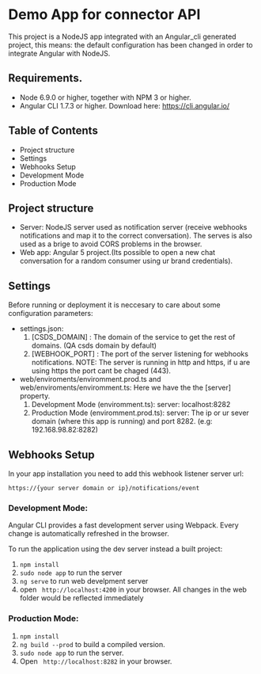 # Demo App for connector API

This project is a NodeJS app integrated with an Angular_cli generated project, this means: the default configuration has been changed in order to integrate Angular with NodeJS.

## Requirements. 

- Node 6.9.0 or higher, together with NPM 3 or higher.
- Angular CLI 1.7.3 or higher. Download here: https://cli.angular.io/

## Table of Contents

* Project structure
* Settings
* Webhooks Setup
* Development Mode
* Production Mode

## Project structure

- Server: NodeJS server used as notification server (receive webhooks notifications and map it to the correct conversation).
The serves is also used as a brige to avoid CORS problems in the browser.
- Web app: Angular 5 project.(Its possible to open a new chat conversation for a random consumer using ur brand credentials).

## Settings
Before running or deployment it is neccesary to care about some configuration parameters:
- settings.json:
  1. [CSDS_DOMAIN] : The domain of the service to get the rest of domains. (QA csds domain by default)
  1. [WEBHOOK_PORT] : The port of the server listening for webhooks notifications. NOTE: The server is running in http and
  https, if u are using https the port cant be chaged (443).
- web/enviroments/enviromment.prod.ts and web/enviroments/enviromment.ts: 
Here we have the the [server] property.
  1. Development Mode (enviromment.ts): server: localhost:8282
  1. Production Mode (enviromment.prod.ts): server: The ip or ur sever domain (where this app is running) and port 8282. (e.g: 192.168.98.82:8282)
 
## Webhooks Setup 
In your app installation you need to add this webhook listener server url:<br/> 

``https://{your server domain or ip}/notifications/event``

### Development Mode:

Angular CLI provides a fast development server using Webpack. Every change is automatically refreshed in the browser.

To run the application using the dev server instead a built project:

1. ```npm install```
2. ```sudo node app``` to run the server
2. ```ng serve``` to run web develpment server
4. open ``` http://localhost:4200``` in your browser. All changes in the web folder would be reflected immediately

### Production Mode:

1. ```npm install```
2. ```ng build --prod```  to build a compiled version.
3. ``sudo node app`` to run the server.
4. Open ``` http://localhost:8282``` in your browser.
